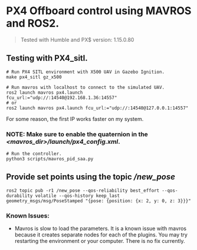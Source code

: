 # PX4 Offboard control using MAVROS and ROS2. 
> Tested with Humble and PX$ version: 1.15.0.80

## Testing with PX4_sitl.
````
# Run PX4 SITL environment with X500 UAV in Gazebo Ignition.
make px4_sitl gz_x500
````

````
# Run mavros with localhost to connect to the simulated UAV.
ros2 launch mavros px4.launch fcu_url:="udp://:14540@192.168.1.36:14557"
# or 
ros2 launch mavros px4.launch fcu_url:="udp://:14540@127.0.0.1:14557"
````
For some reason, the first IP works faster on my system.

### NOTE: Make sure to enable the quaternion in the _<mavros_dir>/launch/px4_config.xml_.

````
# Run the controller.
python3 scripts/mavros_pid_saa.py
````

## Provide set points using the topic _/new_pose_
````
ros2 topic pub -r1 /new_pose --qos-reliability best_effort --qos-durability volatile --qos-history keep_last geometry_msgs/msg/PoseStamped "{pose: {position: {x: 2, y: 0, z: 3}}}"
````


### Known Issues:
- Mavros is slow to load the parameters. It is a known issue with mavros because it creates separate nodes for each of the plugins. You may try restarting the environment or your computer. There is no fix currently.
